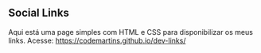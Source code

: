 ﻿## Social Links
Aqui está uma page simples com HTML e CSS para disponibilizar os meus links.
Acesse: https://codemartins.github.io/dev-links/
